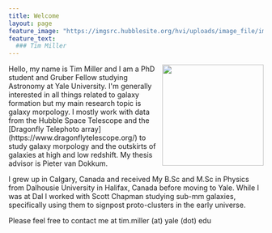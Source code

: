 ```yaml
---
title: Welcome
layout: page
feature_image: "https://imgsrc.hubblesite.org/hvi/uploads/image_file/image_attachment/30589/STScI-gallery-1427a-2000x960.jpg"
feature_text:
  ### Tim Miller
---
```

<img src="https://user-images.githubusercontent.com/51385038/100281703-668b2080-2f38-11eb-9020-32b5bcfb96a8.JPG" width="200" align="right">
Hello, my name is Tim Miller and I am a PhD student and Gruber Fellow studying Astronomy at Yale University. I'm generally interested in all things related to galaxy formation but my main research topic is galaxy morpology. I mostly work with data from the Hubble Space Telescope and the [Dragonfly Telephoto array](https://www.dragonflytelescope.org/) to study galaxy morpology and the outskirts of galaxies at high and low redshift. My thesis advisor is Pieter van Dokkum.

I grew up in Calgary, Canada and received My B.Sc and M.Sc in Physics from Dalhousie University in Halifax, Canada before moving to Yale. While I was at Dal I worked with Scott Chapman studying sub-mm galaxies, specifically using them to signpost proto-clusters in the early universe.

Please feel free to contact me at tim.miller (at) yale (dot) edu
